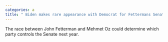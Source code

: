 ```yaml
---
categories: a
title: " Biden makes rare appearance with Democrat for Fettermans Senate race against Oz"
---
```

The race between John Fetterman and Mehmet Oz could determine which party controls the Senate next year.